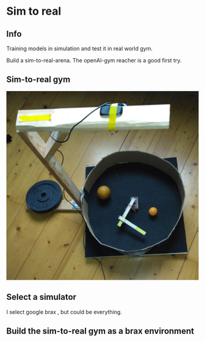 # Sim to real



## Info

Training models in simulation and test it in real world gym.

Build a sim-to-real-arena. The openAI-gym reacher is a good first try.


## Sim-to-real gym

![images/sim-to-real-gym.jpg](images/sim-to-real-gym.jpg)

## Select a simulator

I select google brax , but could be everything.

## Build the sim-to-real gym as a brax environment

